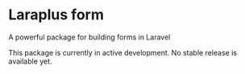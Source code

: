 # Laraplus form
A powerful package for building forms in Laravel

This package is currently in active development. No stable release is available yet.
